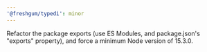 ```yaml
---
'@freshgum/typedi': minor
---
```


Refactor the package exports (use ES Modules, and package.json's "exports" property), and force a minimum Node version of 15.3.0.
